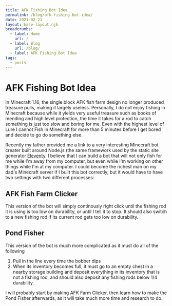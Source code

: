 ```yaml
---
title: AFK Fishing Bot Idea
permalink: /blog/afk-fishing-bot-idea/
date: 2021-02-21
layout: base-layout.njk
breadcrumbs:
  - label: Home
    url: /
  - label: Blog
    url: /blog/
  - label: AFK Fishing Bot Idea
tags:
  - posts
---
```


# AFK Fishing Bot Idea
<!-- Excerpt Start -->
In Minecraft 1.16, the single block AFK fish farm design no longer produced treasure pulls, making it largely useless. Personally, I do not enjoy fishing in Minecraft because while it yields very useful treasure such as books of mending and high level protection, the time it takes for a rod to catch something is just too slow and boring for me. Even with the highest level of Lure I cannot Fish in Minecraft for more than 5 minutes before I get bored and decide to go do something else.
<!-- Excerpt End -->

Recently my father provided me a link to a very interesting Minecraft bot creater built around Node.js (the same framework used by the static site generator [Eleventy](/blog/making-teenytek/). I believe that I can build a bot that will not only fish for me while I'm away from my computer, but even while I'm working on other things while I'm at my computer. I could become the richest man on my dad's Minecraft server if I built this bot correctly, but it would have to have two settings with two different processes:

## AFK Fish Farm Clicker

This version of the bot will simply continously right click until the fishing rod it is using is too low on durability, or until I tell it to stop. It should also switch to a new fishing rod if its current rod gets too low on durability.

## Pond Fisher

This version of the bot is much more complicated as it must do all of the following

1. Pull in the line every time the bobber dips
2. When its inventory becomes full, it must go to an empty chest in a nearby storage building and deposit everything in its inventory that is not a fishing rod, and should also deposit any fishing rods below 1/4 durability.

I will probably start by making AFK Farm Clicker, then learn how to make the Pond Fisher afterwards, as it will take much more time and research to do.
